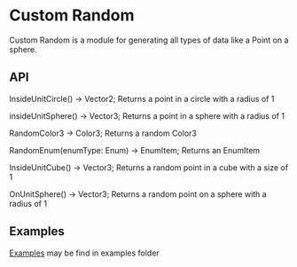 # Custom Random

Custom Random is a module for generating all types of data like a Point on a sphere.

## API
InsideUnitCircle() -> Vector2; Returns a point in a circle with a radius of 1

insideUnitSphere() -> Vector3; Returns a point in a sphere with a radius of 1

RandomColor3 -> Color3; Returns a random Color3

RandomEnum(enumType: Enum) -> EnumItem; Returns an EnumItem

InsideUnitCube() -> Vector3; Returns a random point in a cube with a size of 1

OnUnitSphere() -> Vector3; Returns a random point on a sphere with a radius of 1

## Examples
[Examples](https://github.com/Rudy-Dev/Custom-Random/tree/master/examples) may be find in examples folder
